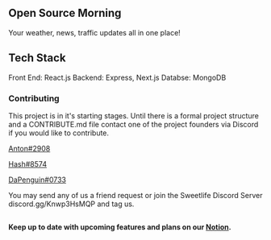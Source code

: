 ## Open Source Morning
Your weather, news, traffic updates all in one place!

## Tech Stack

Front End: React.js
Backend: Express, Next.js
Databse: MongoDB

### Contributing
This project is in it's starting stages. Until there is a formal project structure and a CONTRIBUTE.md file contact one of the project founders via Discord if you would like to contribute.

[Anton#2908](https://github.com/icepaq)

[Hash#8574](https://github.com/Mesmerize)

[DaPenguin#0733](https://github.com/RyanHaraki)

You may send any of us a friend request or join the Sweetlife Discord Server discord.gg/Knwp3HsMQP and tag us.

## 

**Keep up to date with upcoming features and plans on our [Notion](https://www.notion.so/Open-Source-Morning-Project-ea81479be2ca4bc98989ff11901e1e3e).**